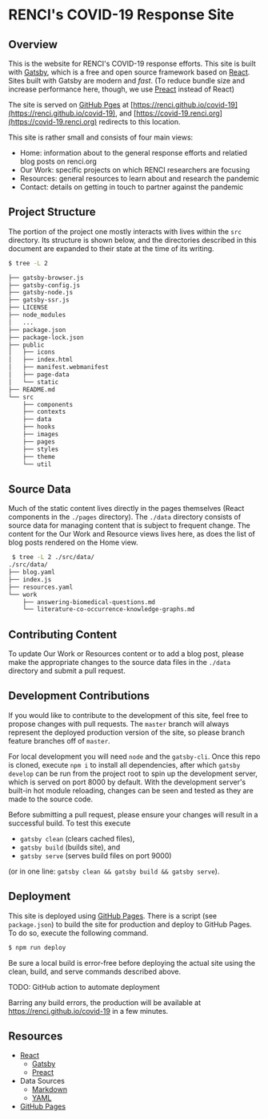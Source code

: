 # RENCI's COVID-19 Response Site

## Overview

This is the website for RENCI's COVID-19 response efforts. This site is built with [Gatsby](https://www.gatsbyjs.org), which is a free and open source framework based on [React](https://reactjs.org). Sites built with Gatsby are modern and _fast_. (To reduce bundle size and increase performance here, though, we use [Preact](https://preactjs.com/) instead of React)

The site is served on [GitHub Pges](https://pages.github.com/) at [https://renci.github.io/covid-19](https://renci.github.io/covid-19), and [https://covid-19.renci.org](https://covid-19.renci.org) redirects to this location.

This site is rather small and consists of four main views: 
- Home: information about to the general response efforts and relatied blog posts on renci.org
- Our Work: specific projects on which RENCI researchers are focusing
- Resources: general resources to learn about and research the pandemic
- Contact: details on getting in touch to partner against the pandemic

## Project Structure

The portion of the project one mostly interacts with lives within the `src` directory. Its structure is shown below, and the directories described in this document are expanded to their state at the time of its writing.

```bash
$ tree -L 2

├── gatsby-browser.js
├── gatsby-config.js
├── gatsby-node.js
├── gatsby-ssr.js
├── LICENSE
├── node_modules
│   ...
├── package.json
├── package-lock.json
├── public
│   ├── icons
│   ├── index.html
│   ├── manifest.webmanifest
│   ├── page-data
│   └── static
├── README.md
└── src
    ├── components
    ├── contexts
    ├── data
    ├── hooks
    ├── images
    ├── pages
    ├── styles
    ├── theme
    └── util
```

## Source Data

Much of the static content lives directly in the pages themselves (React components in the `./pages` directory). The `./data` directory consists of source data for managing content that is subject to frequent change. The content for the Our Work and Resource views lives here, as does the list of blog posts rendered on the Home view.

```bash
 $ tree -L 2 ./src/data/
./src/data/
├── blog.yaml
├── index.js
├── resources.yaml
└── work
    ├── answering-biomedical-questions.md
    └── literature-co-occurrence-knowledge-graphs.md

```

## Contributing Content

To update Our Work or Resources content or to add a blog post, please make the appropriate changes to the source data files in the `./data` directory and submit a pull request.

## Development Contributions

If you would like to contribute to the development of this site, feel free to propose changes with pull requests. The `master` branch will always represent the deployed production version of the site, so please branch feature branches off of `master`.

For local development you will need `node` and the `gatsby-cli`. Once this repo is cloned, execute `npm i` to install all dependencies, after which `gatsby develop` can be run from the project root to spin up the development server, which is served on port 8000 by default. With the development server's built-in hot module reloading, changes can be seen and tested as they are made to the source code.

Before submitting a pull request, please ensure your changes will result in a successful build. To test this execute

- `gatsby clean` (clears cached files),
- `gatsby build` (builds site), and
- `gatsby serve` (serves build files on port 9000)

(or in one line: `gatsby clean && gatsby build && gatsby serve`).

## Deployment

This site is deployed using [GitHub Pages](https://pages.github.com/). There is a script (see `package.json`) to build the site for production and deploy to GitHub Pages. To do so, execute the following command.

```bash
$ npm run deploy
```

Be sure a local build is error-free before deploying the actual site using the clean, build, and serve commands described above.

TODO: GitHub action to automate deployment

Barring any build errors, the production will be available at https://renci.github.io/covid-19 in a few minutes.

## Resources

- [React](https://reactjs.org/)
    + [Gatsby](https://www.gatsbyjs.org/)
    + [Preact](https://preactjs.com/)
- Data Sources
    + [Markdown](https://www.markdownguide.org/basic-syntax/)
    + [YAML](https://en.wikipedia.org/wiki/YAML)
- [GitHub Pages](https://pages.github.com/)
